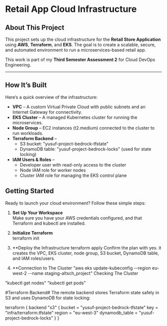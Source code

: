 # Retail App Cloud Infrastructure

## About This Project
This project sets up the cloud infrastructure for the **Retail Store Application** using **AWS**, **Terraform**, and **EKS**. The goal is to create a scalable, secure, and automated environment to run a microservices-based retail app.

This work is part of my **Third Semester Assessment 2** for Cloud DevOps Engineering.

---

## How It’s Built

Here’s a quick overview of the infrastructure:

- **VPC** – A custom Virtual Private Cloud with public subnets and an Internet Gateway for connectivity.  
- **EKS Cluster** – A managed Kubernetes cluster for running the microservices.  
- **Node Group** – EC2 instances (t2.medium) connected to the cluster to run workloads.  
- **Terraform Backend** –  
  - S3 bucket: "yusuf-project-bedrock-tfstate" 
  - DynamoDB table: "yusuf-project-bedrock-locks" (used for state locking)  
- **IAM Users & Roles** –  
  - Developer user with read-only access to the cluster  
  - Node IAM role for worker nodes  
  - Cluster IAM role for managing the EKS control plane  

## Getting Started

Ready to launch your cloud environment? Follow these simple steps:

1. **Set Up Your Workspace**  
   Make sure you have your AWS credentials configured, and that Terraform and kubectl are installed.

2. **Initialize Terraform**  
terraform init

3. **Deploy the Infrastructure
terraform apply
Confirm the plan with yes. it creates the VPC, EKS cluster, node group, S3 bucket, DynamoDB table, and IAM roles/users.

4. **Connection to The Cluster
"aws eks update-kubeconfig --region eu-west-2 --name staging-altsch_project"
Checking The Cluster

"kubectl get nodes"
"kubectl get pods"


#Terraform Backend#
The remote backend stores Terraform state safely in S3 and uses DynamoDB for state locking:

terraform {
  backend "s3" {
    bucket         = "yusuf-project-bedrock-tfstate"
    key            = "infra/terraform.tfstate"
    region         = "eu-west-3"
    dynamodb_table = "yusuf-project-bedrock-locks"
  }
}
